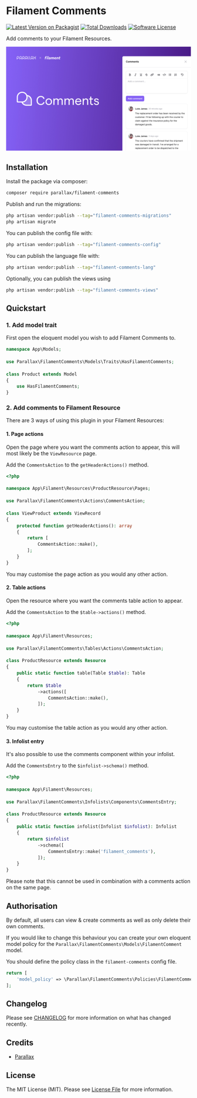 # Filament Comments

[![Latest Version on Packagist](https://img.shields.io/packagist/v/parallax/filament-comments.svg?style=flat-square)](https://packagist.org/packages/parallax/filament-comments)
[![Total Downloads](https://img.shields.io/packagist/dt/parallax/filament-comments.svg?style=flat-square)](https://packagist.org/packages/parallax/filament-comments)
[![Software License](https://img.shields.io/badge/license-MIT-brightgreen.svg?style=flat-square)](LICENSE.md)

Add comments to your Filament Resources.

![logo](/assets/filament-comments.jpg)

## Installation

Install the package via composer:

```bash
composer require parallax/filament-comments
```

Publish and run the migrations:

```bash
php artisan vendor:publish --tag="filament-comments-migrations"
php artisan migrate
```

You can publish the config file with:

```bash
php artisan vendor:publish --tag="filament-comments-config"
```

You can publish the language file with:

```bash
php artisan vendor:publish --tag="filament-comments-lang"
```

Optionally, you can publish the views using

```bash
php artisan vendor:publish --tag="filament-comments-views"
```

## Quickstart

### 1. Add model trait

First open the eloquent model you wish to add Filament Comments to.

```php
namespace App\Models;

use Parallax\FilamentComments\Models\Traits\HasFilamentComments;

class Product extends Model
{
    use HasFilamentComments;
}
```

### 2. Add comments to Filament Resource

There are 3 ways of using this plugin in your Filament Resources:

#### 1. Page actions

Open the page where you want the comments action to appear, this will most likely be the `ViewResource` page.

Add the `CommentsAction` to the `getHeaderActions()` method.

```php
<?php

namespace App\Filament\Resources\ProductResource\Pages;

use Parallax\FilamentComments\Actions\CommentsAction;

class ViewProduct extends ViewRecord
{
    protected function getHeaderActions(): array
    {
        return [
            CommentsAction::make(),
        ];
    }
}
```

You may customise the page action as you would any other action.

#### 2. Table actions

Open the resource where you want the comments table action to appear.

Add the `CommentsAction` to the `$table->actions()` method.

```php
<?php

namespace App\Filament\Resources;

use Parallax\FilamentComments\Tables\Actions\CommentsAction;

class ProductResource extends Resource
{
    public static function table(Table $table): Table
    {
        return $table
            ->actions([
                CommentsAction::make(),
            ]);
    }
}
```

You may customise the table action as you would any other action.

#### 3. Infolist entry

It's also possible to use the comments component within your infolist.

Add the `CommentsEntry` to the `$infolist->schema()` method.

```php
<?php

namespace App\Filament\Resources;

use Parallax\FilamentComments\Infolists\Components\CommentsEntry;

class ProductResource extends Resource
{
    public static function infolist(Infolist $infolist): Infolist
    {
        return $infolist
            ->schema([
                CommentsEntry::make('filament_comments'),
            ]);
    }
}
```

Please note that this cannot be used in combination with a comments action on the same page.

## Authorisation

By default, all users can view & create comments as well as only delete their own comments.

If you would like to change this behaviour you can create your own eloquent model policy for the `Parallax\FilamentComments\Models\FilamentComment` model.

You should define the policy class in the `filament-comments` config file.

```php
return [
    'model_policy' => \Parallax\FilamentComments\Policies\FilamentCommentPolicy::class,
];
```

## Changelog

Please see [CHANGELOG](CHANGELOG.md) for more information on what has changed recently.

## Credits

- [Parallax](https://parall.ax)

## License

The MIT License (MIT). Please see [License File](LICENSE.md) for more information.
